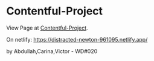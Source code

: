 # Contentful-Project

View Page at [Contentful-Project](https://Abdushabk.github.io/Contentful-with-backend/).

On netlify: https://distracted-newton-961095.netlify.app/

by Abdullah,Carina,Victor - WD#020


